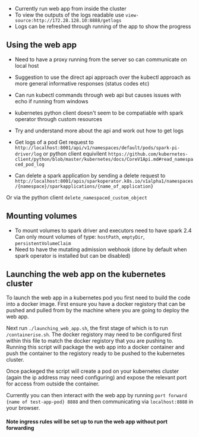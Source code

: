 * Currently run web app from inside the cluster
* To view the outputs of the logs readable use `view-source:http://172.28.128.10:8888/getlogs`
* Logs can be refreshed through running of the app to show the progress



## Using the web app

* Need to have a proxy running from the server so can communicate on local host

* Suggestion to use the direct api approach over the kubectl approach as more general informative responses (status codes etc)

* Can run kubectl commands through web api but causes issues with echo if running from windows

* kubernetes python client doesn't seem to be compatiable with spark operator through custom resources

* Try and understand more about the api and work out how to get logs

* Get logs of a pod  Get request to `http://localhost:8001/api/v1/namespaces/default/pods/spark-pi-driver/log` or python client equivilent `https://github.com/kubernetes-client/python/blob/master/kubernetes/docs/CoreV1Api.md#read_namespaced_pod_log`

* Can delete a spark application by sending a delete request to `http://localhost:8001/apis/sparkoperator.k8s.io/v1alpha1/namespaces/{namespace}/sparkapplications/{name_of_application}`

Or via the python client `delete_namespaced_custom_object`

## Mounting volumes
* To mount volumes to spark driver and executors need to have spark 2.4  Can only mount volumes of type: `hostPath`, `emptyDir`, `persistentVolumeClaim`
* Need to have the mutating admission webhook (done by default when spark operator is installed but can be disabled)


## Launching the web app on the kubernetes cluster

To launch the web app in a kubernetes pod you first need to build the code into a docker image. First ensure you have a docker registory that can be pushed and pulled from by the machine where you are going to deploy the web app.



Next run `./launching_web_app.sh`, the first stage of which is to run `/containerise.sh`. The docker registory may need to be configured first within this file to match the docker registory that you are pushing to. Running this script will package the web app into a docker container and push the container to the registory ready to be pushed to the kubernetes cluster.

Once packeged the script will create a pod on your kubernetes cluster (again the ip address may need configuring) and expose the relevant port for access from outside the container.

Currently you can then interact with the web app by running `port forward {name of test-app-pod} 8888` and then communicating via `localhost:8888` in your browser.

#### Note ingress rules will be set up to run the web app without port forwarding 


